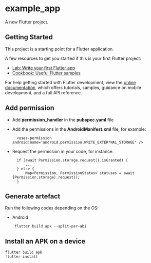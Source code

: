 # example_app

A new Flutter project.

## Getting Started

This project is a starting point for a Flutter application.

A few resources to get you started if this is your first Flutter project:

- [Lab: Write your first Flutter app](https://docs.flutter.dev/get-started/codelab)
- [Cookbook: Useful Flutter samples](https://docs.flutter.dev/cookbook)

For help getting started with Flutter development, view the
[online documentation](https://docs.flutter.dev/), which offers tutorials,
samples, guidance on mobile development, and a full API reference.

## Add permission
* Add **permission_handler** in the **pubspec.yaml** file
* Add the permissions in the **AndroidManifest.xml** file, for example:

        <uses-permission android:name="android.permission.WRITE_EXTER*NAL_STORAGE" />
* Request the permission in your code, for instance:

        if (await Permission.storage.request().isGranted) {
            ...
        } else {
            Map<Permission, PermissionStatus> statuses = await [Permission.storage].request();
        }
## Generate artefact
Run the following codes depending on the OS:
 - Android

        flutter build apk --split-per-abi


## Install an APK on a device

    flutter build apk
    flutter install
